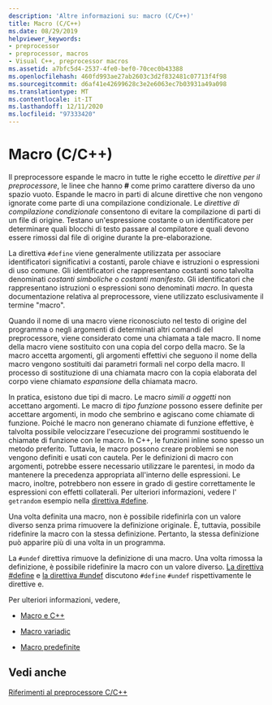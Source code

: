 ```yaml
---
description: 'Altre informazioni su: macro (C/C++)'
title: Macro (C/C++)
ms.date: 08/29/2019
helpviewer_keywords:
- preprocessor
- preprocessor, macros
- Visual C++, preprocessor macros
ms.assetid: a7bfc5d4-2537-4fe0-bef0-70cec0b43388
ms.openlocfilehash: 460fd993ae27ab2603c3d2f832481c07713f4f98
ms.sourcegitcommit: d6af41e42699628c3e2e6063ec7b03931a49a098
ms.translationtype: MT
ms.contentlocale: it-IT
ms.lasthandoff: 12/11/2020
ms.locfileid: "97333420"
---
```

# <a name="macros-cc"></a>Macro (C/C++)

Il preprocessore espande le macro in tutte le righe eccetto le *direttive per il preprocessore*, le linee che hanno **#** come primo carattere diverso da uno spazio vuoto. Espande le macro in parti di alcune direttive che non vengono ignorate come parte di una compilazione condizionale. Le *direttive di compilazione condizionale* consentono di evitare la compilazione di parti di un file di origine. Testano un'espressione costante o un identificatore per determinare quali blocchi di testo passare al compilatore e quali devono essere rimossi dal file di origine durante la pre-elaborazione.

La direttiva `#define` viene generalmente utilizzata per associare identificatori significativi a costanti, parole chiave e istruzioni o espressioni di uso comune. Gli identificatori che rappresentano costanti sono talvolta denominati *costanti simboliche* o *costanti manifesto*. Gli identificatori che rappresentano istruzioni o espressioni sono denominati *macro*. In questa documentazione relativa al preprocessore, viene utilizzato esclusivamente il termine "macro".

Quando il nome di una macro viene riconosciuto nel testo di origine del programma o negli argomenti di determinati altri comandi del preprocessore, viene considerato come una chiamata a tale macro. Il nome della macro viene sostituito con una copia del corpo della macro. Se la macro accetta argomenti, gli argomenti effettivi che seguono il nome della macro vengono sostituiti dai parametri formali nel corpo della macro. Il processo di sostituzione di una chiamata macro con la copia elaborata del corpo viene chiamato *espansione* della chiamata macro.

In pratica, esistono due tipi di macro. Le macro *simili a oggetti* non accettano argomenti. Le macro di *tipo funzione* possono essere definite per accettare argomenti, in modo che sembrino e agiscano come chiamate di funzione. Poiché le macro non generano chiamate di funzione effettive, è talvolta possibile velocizzare l'esecuzione dei programmi sostituendo le chiamate di funzione con le macro. In C++, le funzioni inline sono spesso un metodo preferito. Tuttavia, le macro possono creare problemi se non vengono definiti e usati con cautela. Per le definizioni di macro con argomenti, potrebbe essere necessario utilizzare le parentesi, in modo da mantenere la precedenza appropriata all'interno delle espressioni. Le macro, inoltre, potrebbero non essere in grado di gestire correttamente le espressioni con effetti collaterali. Per ulteriori informazioni, vedere l' `getrandom` esempio nella [direttiva #define](../preprocessor/hash-define-directive-c-cpp.md).

Una volta definita una macro, non è possibile ridefinirla con un valore diverso senza prima rimuovere la definizione originale. È, tuttavia, possibile ridefinire la macro con la stessa definizione. Pertanto, la stessa definizione può apparire più di una volta in un programma.

La `#undef` direttiva rimuove la definizione di una macro. Una volta rimossa la definizione, è possibile ridefinire la macro con un valore diverso. [La direttiva #define](../preprocessor/hash-define-directive-c-cpp.md) e [la direttiva #undef](../preprocessor/hash-undef-directive-c-cpp.md) discutono `#define` `#undef` rispettivamente le direttive e.

Per ulteriori informazioni, vedere,

- [Macro e C++](../preprocessor/macros-and-cpp.md)

- [Macro variadic](../preprocessor/variadic-macros.md)

- [Macro predefinite](../preprocessor/predefined-macros.md)

## <a name="see-also"></a>Vedi anche

[Riferimenti al preprocessore C/C++](../preprocessor/c-cpp-preprocessor-reference.md)
